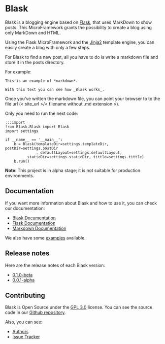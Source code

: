 # Blask

Blask is a blogging engine based on [Flask](http://flask.pocoo.org/), that uses MarkDown to show posts. This MicroFramework grants the possibility to create a blog using only MarkDown and HTML.

Using the Flask MicroFramework and the [Jinja2](http://jinja.pocoo.org/) template engine, you can easily create a blog with only a few steps.

For Blask to find a new post, all you have to do is write a markdown file and store it in the posts directory.

For example:

    This is an example of *markdown*.

    With this text you can see how _Blask works_.

Once you've written the markdown file, you can point your browser to to the file url (< site_url >/< filename without .md extension >).

Only you need to run the next code:

    :::import
    from Blask.Blask import Blask
    import settings

    if __name__ == '__main__':
        b = Blask(templateDir=settings.templateDir, postDir=settings.postDir
                  , defaultLayout=settings.defaultLayout,
              staticDir=settings.staticDir, tittle=settings.tittle)
        b.run()


**Note**: This project is in alpha stage; it is not suitable for production environments.

## Documentation

If you want more information about Blask and how to use it, you can check our documentation:

* [Blask Documentation](/docs)
* [Flask Documentation](http://flask.pocoo.org/docs/0.12/)
* [Markdown Documentation](https://daringfireball.net/projects/markdown/syntax)

We also have some [examples](/examples) available.

## Release notes

Here are the release notes of each Blask version:

* [0.1.0-beta](/0.1.0-beta)
* [0.0.1-alpha](/0.0.1-alpha)

## Contributing

Blask is Open Source under the [GPL 3.0](https://www.gnu.org/licenses/gpl-3.0.en.html) license. You can see the source code in our [Github repository](https://github.com/zerasul/blask).

Also, you can see:

* [Authors](https://github.com/zerasul/blask/graphs/contributors)
* [Issue Tracker](https://github.com/zerasul/blask/issues)









